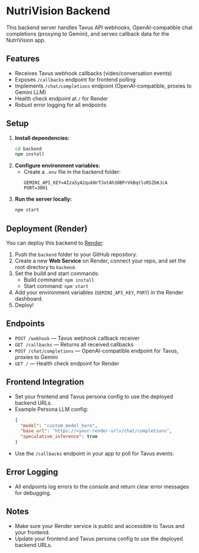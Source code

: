 # NutriVision Backend

This backend server handles Tavus API webhooks, OpenAI-compatible chat completions (proxying to Gemini), and serves callback data for the NutriVision app.

## Features

- Receives Tavus webhook callbacks (video/conversation events)
- Exposes `/callbacks` endpoint for frontend polling
- Implements `/chat/completions` endpoint (OpenAI-compatible, proxies to Gemini LLM)
- Health check endpoint at `/` for Render
- Robust error logging for all endpoints

## Setup

1. **Install dependencies:**
   ```bash
   cd backend
   npm install
   ```
2. **Configure environment variables:**
   - Create a `.env` file in the backend folder:
     ```env
     GEMINI_API_KEY=AIzaSyA2qukNrTJotAh30BPrVkBqtloRSZbKJcA
     PORT=3001
     ```
3. **Run the server locally:**
   ```bash
   npm start
   ```

## Deployment (Render)

You can deploy this backend to [Render](https://render.com):

1. Push the `backend` folder to your GitHub repository.
2. Create a new **Web Service** on Render, connect your repo, and set the root directory to `backend`.
3. Set the build and start commands:
   - Build command: `npm install`
   - Start command: `npm start`
4. Add your environment variables (`GEMINI_API_KEY`, `PORT`) in the Render dashboard.
5. Deploy!

## Endpoints

- `POST /webhook` — Tavus webhook callback receiver
- `GET /callbacks` — Returns all received callbacks
- `POST /chat/completions` — OpenAI-compatible endpoint for Tavus, proxies to Gemini
- `GET /` — Health check endpoint for Render

## Frontend Integration

- Set your frontend and Tavus persona config to use the deployed backend URLs.
- Example Persona LLM config:
  ```json
  {
  	"model": "custom_model_here",
  	"base_url": "https://<your-render-url>/chat/completions",
  	"speculative_inference": true
  }
  ```
- Use the `/callbacks` endpoint in your app to poll for Tavus events.

## Error Logging

- All endpoints log errors to the console and return clear error messages for debugging.

## Notes

- Make sure your Render service is public and accessible to Tavus and your frontend.
- Update your frontend and Tavus persona config to use the deployed backend URLs.
